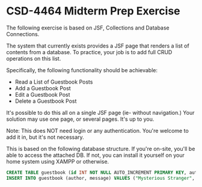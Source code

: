 # CSD-4464 Midterm Prep Exercise

The following exercise is based on JSF, Collections and Database Connections.

The system that currently exists provides a JSF page that renders a list of 
contents from a database. To practice, your job is to add full CRUD operations
on this list.

Specifically, the following functionality should be achievable:

* Read a List of Guestbook Posts
* Add a Guestbook Post
* Edit a Guestbook Post
* Delete a Guestbook Post

It's possible to do this all on a single JSF page (ie- without navigation.) Your
solution may use one page, or several pages. It's up to you.

Note: This does NOT need login or any authentication. You're welcome to add it
in, but it's not necessary.

This is based on the following database structure. If you're on-site, you'll be
able to access the attached DB. If not, you can install it yourself on your home
system using XAMPP or otherwise.

```sql
CREATE TABLE guestbook (id INT NOT NULL AUTO_INCREMENT PRIMARY KEY, author VARCHAR(255), message TEXT);
INSERT INTO guestbook (author, message) VALUES ("Mysterious Stranger", "Lorem ipsum dolor sit amet, consectetur adipiscing elit. Duis non urna ut quam rhoncus tempus. Nam viverra neque a viverra vulputate. Nam sit amet viverra ante. Vestibulum ante ipsum primis in faucibus orci luctus et ultrices posuere cubilia Curae; Nunc nec dapibus massa. Nam id neque placerat, viverra ligula vitae, suscipit augue. Ut semper, ex hendrerit venenatis convallis, mi mi rhoncus lorem, pellentesque tristique est magna id massa. Praesent in luctus mi, id elementum elit. Vivamus a augue nec lectus mattis rutrum. Quisque ultricies erat libero, eget commodo nisi sodales nec. Phasellus tempor gravida vulputate. Maecenas ligula tellus, aliquam sed turpis sit amet, rhoncus faucibus mi. Proin ut fringilla nisl. Pellentesque porta sed ligula eget tempor. Aenean viverra est sed elit congue, sed blandit risus egestas. Fusce libero diam, faucibus in scelerisque quis, bibendum non velit.");
```